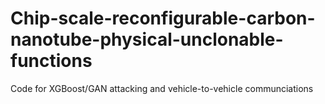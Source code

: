 # Chip-scale-reconfigurable-carbon-nanotube-physical-unclonable-functions
Code for XGBoost/GAN attacking and vehicle-to-vehicle communciations
